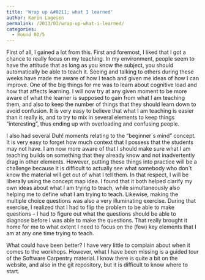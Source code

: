 ```yaml
---
title: 'Wrap up &#8211; what I learned'
author: Karin Lagesen
permalink: /2013/03/wrap-up-what-i-learned/
categories:
  - Round 02/5
---
```

First of all, I gained a lot from this. First and foremost, I liked that I got a chance to really focus on my teaching. In my environment, people seem to have the attitude that as long as you know the subject, you should automatically be able to teach it. Seeing and talking to others during these weeks have made me aware of how I teach and given me ideas of how I can improve. One of the big things for me was to learn about cognitive load and how that affects learning. I will now try at any given moment to be more aware of what the learner is supposed to gain from what I am teaching them, and also to keep the number of things that they should learn down to avoid confusion. It is very easy to believe that what I am teaching is easier than it really is, and to try to mix in several elements to keep things “interesting”, thus ending up with overloading and confusing people.

I also had several Duh! moments relating to the “beginner´s mind” concept. It is very easy to forget how much context that I possess that the students may not have. I am now more aware of that I should make sure what I am teaching builds on something that they already know and not inadvertently drag in other elements. However, putting these things into practice will be a challenge because it is difficult to actually see what somebody who don´t know the material will get out of what I tell them. In that respect, I will be liberally using the concept map idea. I found that it both helped clarify my own ideas about what I am trying to teach, while simultaneously also helping me to define what I am trying to teach. Likewise, making the multiple choice questions was also a very illuminating exercise. During that exercise, I realized that I had to flip the problem to be able to make questions &#8211; I had to figure out what the questions should be able to diagnose before I was able to make the questions. That really brought it home for me to what extent I need to focus on the (few) key elements that I am at any one time trying to teach.

What could have been better? I have very little to complain about when it comes to the workhops. However, what I have been missing is a guided tour of the Software Carpentry material. I know there is quite a bit on the website, and also in the git repository, but it is difficult to know where to start.
